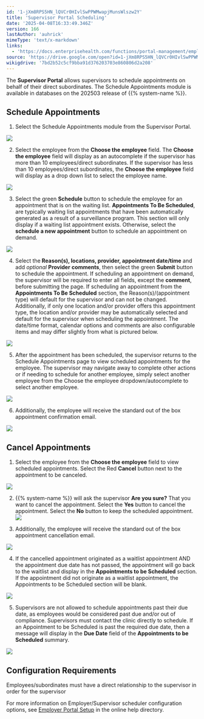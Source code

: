 ```yaml
---
id: '1-jXm8RPS5HN_lQVCr0HIvlSwPPWMwapjMunsWlszw2Y'
title: 'Supervisor Portal Scheduling'
date: '2025-04-08T16:33:49.346Z'
version: 166
lastAuthor: 'auhrick'
mimeType: 'text/x-markdown'
links:
  - 'https://docs.enterprisehealth.com/functions/portal-management/employer-portal-setup/'
source: 'https://drive.google.com/open?id=1-jXm8RPS5HN_lQVCr0HIvlSwPPWMwapjMunsWlszw2Y'
wikigdrive: '7bd2b52c5cf9bba91d376203703e860806d2a208'
---
```

The **Supervisor Portal** allows supervisors to schedule appointments on behalf of their direct subordinates. The Schedule Appointments module is available in databases on the 202503 release of {{% system-name %}}.

## Schedule Appointments

1. Select the Schedule Appointments module from the Supervisor Portal.

![](../supervisor-portal-scheduling.assets/f164c561f972c990822b26220c5877e8.png)

2. Select the employee from the <strong>Choose the employee</strong> field. The <strong>Choose the employee</strong> field will display as an autocomplete if the supervisor has more than 10 employees/direct subordinates. If the supervisor has less than 10 employees/direct subordinates, the <strong>Choose the employee</strong> field will display as a drop down list to select the employee name.

![](../supervisor-portal-scheduling.assets/781ec6aa891049d47946f400387764b1.png)

3. Select the green <strong>Schedule</strong> button to schedule the employee for an appointment that is on the waiting list. <strong>Appointments To Be Scheduled</strong>, are typically waiting list appointments that have been automatically generated as a result of a surveillance program. This section will only display if a waiting list appointment exists. Otherwise, select the <strong>schedule a new appointment</strong> button to schedule an appointment on demand.

![](../supervisor-portal-scheduling.assets/199d3bc4405792ee570450e643d224b3.png)

4. Select the<strong> Reason(s), locations, provider, appointment date/time</strong> and add <em>optional</em> <strong>Provider</strong> <strong>comments</strong>, then select the green <strong>Submit</strong> button to schedule the appointment.  If scheduling an appointment on demand, the supervisor will be required to enter all fields, except the <strong>comment</strong>, before submitting the page. If scheduling an appointment from the <strong>Appointments To Be Scheduled</strong> section, the Reason(s)/(appointment type) will default for the supervisor and can not be changed.  Additionally, if only one location and/or provider offers this appointment type, the location and/or provider may be automatically selected and default for the supervisor when scheduling the appointment.  The date/time format, calendar options and comments are also configurable items and may differ slightly from what is pictured below.

![](../supervisor-portal-scheduling.assets/f2fd83192dd50225e5d9d40c748c5350.png)

5. After the appointment has been scheduled, the supervisor returns to the Schedule Appointments page to view scheduled appointments for the employee. The supervisor may navigate away to complete other actions or if needing to schedule for another employee, simply select another employee from the Choose the employee dropdown/autocomplete to select another employee.

![](../supervisor-portal-scheduling.assets/f74afa5c9bf009eb68b9dafd593d1d90.png)

6. Additionally, the employee will receive the standard out of the box appointment confirmation email.

![](../supervisor-portal-scheduling.assets/b172aad51b96f907e52560f588ecb5bf.png)

## Cancel Appointments

1. Select the employee from the <strong>Choose the employee</strong> field to view scheduled appointments. Select the Red <strong>Cancel</strong> button next to the appointment to be canceled.

![](../supervisor-portal-scheduling.assets/244cb60e8bde4ff953c40752685c17c7.png)

2. {{% system-name %}} will ask the supervisor <strong>Are you sure?</strong> That you want to cancel the appointment. Select the <strong>Yes</strong> button to cancel the appointment. Select the <strong>No</strong> button to keep the scheduled appointment. 
    ![](../supervisor-portal-scheduling.assets/03769c22ad6ffa35141baba67ecc289d.png)

3. Additionally, the employee will receive the standard out of the box appointment cancellation email.

![](../supervisor-portal-scheduling.assets/ff3cb32954e4850999fed5dc2c4e0204.png)

4. If the cancelled appointment originated as a waitlist appointment AND the appointment due date has not passed, the appointment will go back to the waitlist and display in the <strong>Appointments to be Scheduled</strong> section. If the appointment did not originate as a waitlist appointment, the Appointments to be Scheduled section will be blank.

![](../supervisor-portal-scheduling.assets/6c0c9ea55497cbdb036e86031c061369.png)

5. Supervisors are not allowed to schedule appointments past their due date, as employees would be considered past due and/or out of compliance. Supervisors must contact the clinic directly to schedule. If an Appointment to be Scheduled is past the required due date, then a message will display in the <strong>Due Date</strong> field of the <strong>Appointments to be Scheduled</strong> summary.

![](../supervisor-portal-scheduling.assets/fd47d9f65849998f57b55e5eed204d38.png)

## Configuration Requirements

Employees/subordinates must have a direct relationship to the supervisor in order for the supervisor

For more information on Employer/Supervisor scheduler configuration options, see [Employer Portal Setup](https://docs.enterprisehealth.com/functions/portal-management/employer-portal-setup/) in the online help directory.
